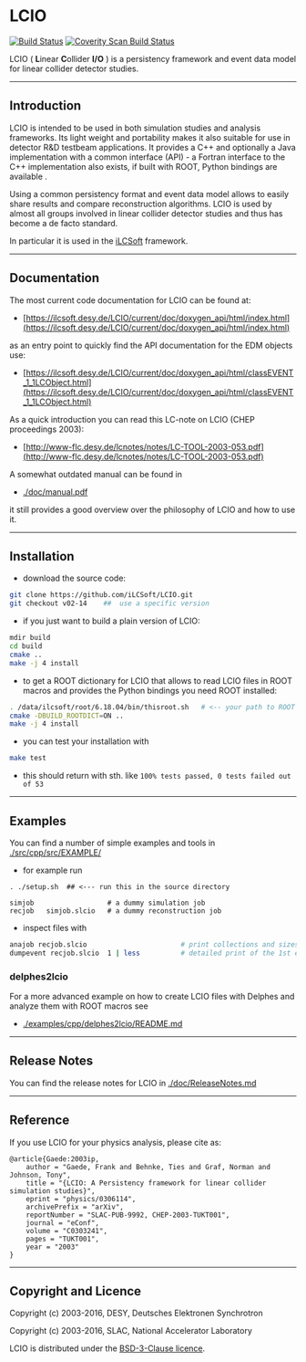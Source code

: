 # LCIO

[![Build Status](https://travis-ci.org/iLCSoft/LCIO.svg?branch=master)](https://travis-ci.org/iLCSoft/LCIO)
[![Coverity Scan Build Status](https://scan.coverity.com/projects/11178/badge.svg)](https://scan.coverity.com/projects/ilcsoft-lcio)

LCIO ( **L**inear **C**ollider **I/O** ) is a persistency framework and event data model for linear collider detector studies. 

-------

## Introduction

LCIO is intended to be used in both simulation studies and analysis frameworks. Its light weight and portability makes it also suitable for use in detector R&D
testbeam applications. It provides a C++ and optionally a Java implementation with a common interface (API) - a Fortran interface to the C++ implementation also exists,
if built with ROOT, Python bindings are available .

Using a common persistency format and event data model allows to easily share results and compare reconstruction algorithms.
LCIO is used by almost all groups involved in linear collider detector studies and thus has become a de facto standard.

In particular it is used in the [iLCSoft](https://github.com/iLCSoft) framework.

-------


## Documentation

The most current code documentation for LCIO can be found at: 
- [https://ilcsoft.desy.de/LCIO/current/doc/doxygen_api/html/index.html](https://ilcsoft.desy.de/LCIO/current/doc/doxygen_api/html/index.html)

as an entry point to quickly find the API documentation for the EDM objects use:

- [https://ilcsoft.desy.de/LCIO/current/doc/doxygen_api/html/classEVENT_1_1LCObject.html](https://ilcsoft.desy.de/LCIO/current/doc/doxygen_api/html/classEVENT_1_1LCObject.html)

As a quick introduction you can read this LC-note on LCIO (CHEP proceedings 2003):

- [http://www-flc.desy.de/lcnotes/notes/LC-TOOL-2003-053.pdf](http://www-flc.desy.de/lcnotes/notes/LC-TOOL-2003-053.pdf)

A somewhat outdated manual can be found in 

- [./doc/manual.pdf](./doc/manual.pdf) 

it still provides a good overview over the philosophy of LCIO and how to use it.


-------


## Installation

- download the source code:

```sh
git clone https://github.com/iLCSoft/LCIO.git
git checkout v02-14    ##  use a specific version
```

- if you just want to build a plain version of LCIO:

```sh
mdir build
cd build
cmake ..
make -j 4 install
```

- to get a ROOT dictionary for LCIO that allows to read LCIO files in ROOT macros and provides the Python bindings you need ROOT installed:

```sh
. /data/ilcsoft/root/6.18.04/bin/thisroot.sh   # <-- your path to ROOT goes here
cmake -DBUILD_ROOTDICT=ON ..
make -j 4 install
```


- you can test your installation with 

```sh
make test
```

- this should return with sth. like `100% tests passed, 0 tests failed out of 53`

-------


## Examples 

You can find a number of simple examples and tools in [./src/cpp/src/EXAMPLE/](./src/cpp/src/EXAMPLE/)

- for example run

```
. ./setup.sh  ## <--- run this in the source directory

simjob                  # a dummy simulation job
recjob   simjob.slcio   # a dummy reconstruction job     
```

- inspect files with

```sh
anajob recjob.slcio                       # print collections and sizes 
dumpevent recjob.slcio  1 | less          # detailed print of the 1st event

```


### delphes2lcio

For a more advanced example on how to create LCIO files with Delphes and analyze them with ROOT macros see

- [./examples/cpp/delphes2lcio/README.md](./examples/cpp/delphes2lcio/README.md)

-------


## Release Notes

You can find the release notes for LCIO in [./doc/ReleaseNotes.md](./doc/ReleaseNotes.md)

-------

## Reference

If you use LCIO for your physics analysis, please cite as:

```
@article{Gaede:2003ip,
    author = "Gaede, Frank and Behnke, Ties and Graf, Norman and Johnson, Tony",
    title = "{LCIO: A Persistency framework for linear collider simulation studies}",
    eprint = "physics/0306114",
    archivePrefix = "arXiv",
    reportNumber = "SLAC-PUB-9992, CHEP-2003-TUKT001",
    journal = "eConf",
    volume = "C0303241",
    pages = "TUKT001",
    year = "2003"
}

```

-------

## Copyright and Licence

Copyright (c) 2003-2016, DESY, Deutsches Elektronen Synchrotron

Copyright (c) 2003-2016, SLAC, National Accelerator Laboratory

LCIO is distributed under the [BSD-3-Clause licence](http://opensource.org/licenses/BSD-3-Clause).



